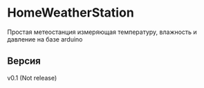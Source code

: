 # HomeWeatherStation
Простая метеостанция измеряющая температуру, влажность и давление на базе arduino
## Версия
v0.1 (Not release)
